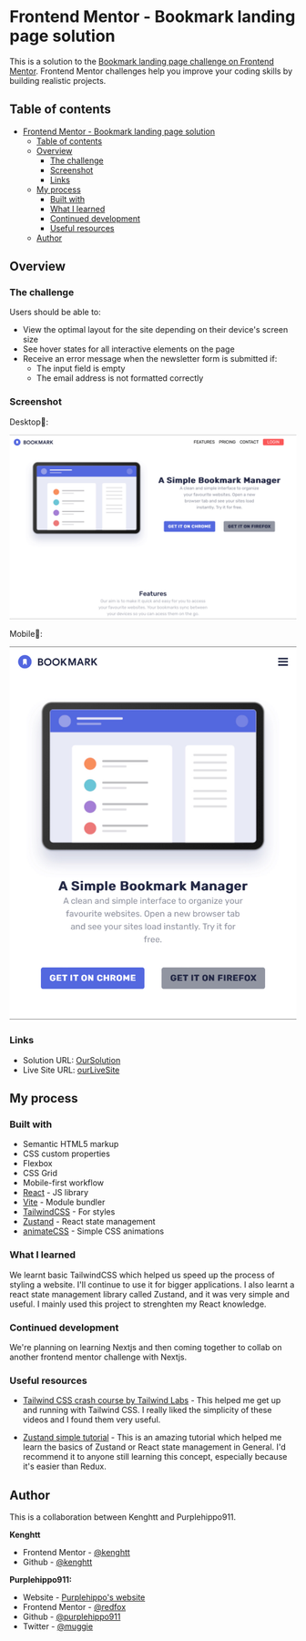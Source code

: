 # Frontend Mentor - Bookmark landing page solution

This is a solution to the [Bookmark landing page challenge on Frontend Mentor](https://www.frontendmentor.io/challenges/bookmark-landing-page-5d0b588a9edda32581d29158). Frontend Mentor challenges help you improve your coding skills by building realistic projects. 

## Table of contents

- [Frontend Mentor - Bookmark landing page solution](#frontend-mentor---bookmark-landing-page-solution)
  - [Table of contents](#table-of-contents)
  - [Overview](#overview)
    - [The challenge](#the-challenge)
    - [Screenshot](#screenshot)
    - [Links](#links)
  - [My process](#my-process)
    - [Built with](#built-with)
    - [What I learned](#what-i-learned)
    - [Continued development](#continued-development)
    - [Useful resources](#useful-resources)
  - [Author](#author)

## Overview

### The challenge

Users should be able to:

- View the optimal layout for the site depending on their device's screen size
- See hover states for all interactive elements on the page
- Receive an error message when the newsletter form is submitted if:
  - The input field is empty
  - The email address is not formatted correctly

### Screenshot

Desktop: 

![Desktop screenshot](./public/design/Screenshot_desktop.png)


Mobile: 

![Mobile screenshot](./public/design/Screenshot_mobile.png)

### Links

- Solution URL: [OurSolution](https://www.frontendmentor.io/solutions/bookmark-landing-page-made-with-react-tailwind-collab-with-kenghtt-jZGJlBrxa3)
- Live Site URL: [ourLiveSite](https://bookmark-kudos.netlify.app)

## My process

### Built with

- Semantic HTML5 markup
- CSS custom properties
- Flexbox
- CSS Grid
- Mobile-first workflow
- [React](https://reactjs.org/) - JS library
- [Vite](https://vitejs.org/) - Module bundler
- [TailwindCSS](https://tailwindcss.com/) - For styles
- [Zustand](https://docs.pmnd.rs/zustand/recipes/recipes) - React state management
- [animateCSS](https://animate.style) - Simple CSS animations

### What I learned

We learnt basic TailwindCSS which helped us speed up the process of styling a website. I'll continue to use it for bigger applications. I also learnt a react state management library called Zustand, and it was very simple and useful. I mainly used this project to strenghten my React knowledge.

### Continued development
We're planning on learning Nextjs and then coming together to collab on another frontend mentor challenge with Nextjs.

### Useful resources

- [Tailwind CSS crash course by Tailwind Labs](https://www.youtube.com/playlist?list=PL5f_mz_zU5eXWYDXHUDOLBE0scnuJofO0) - This helped me get up and running with Tailwind CSS. I really liked the simplicity of these videos and I found them very useful.

- [Zustand simple tutorial](https://youtu.be/jLcF0Az1nx8) - This is an amazing tutorial which helped me learn the basics of Zustand or React state management in General. I'd recommend it to anyone still learning this concept, especially because it's easier than Redux.

## Author

This is a collaboration between Kenghtt and Purplehippo911.

**__Kenghtt__**
- Frontend Mentor - [@kenghtt](https://www.frontendmentor.io/profile/kenghtt)
- Github - [@kenghtt](https://www.github.com/kenghtt)

**__Purplehippo911:__**
- Website - [Purplehippo's website](https://purplehipposwebsite.netlify.app)
- Frontend Mentor - [@redfox](https://www.frontendmentor.io/profile/purplehippo911)
- Github - [@purplehippo911](https://www.github.com/purplehippo911)
- Twitter - [@muggie](https://www.twitter.com/muggie232)
